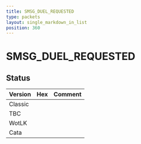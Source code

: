 ```yaml
---
title: SMSG_DUEL_REQUESTED
type: packets
layout: single_markdown_in_list
position: 360
---
```


# SMSG_DUEL_REQUESTED

## Status

Version | Hex | Comment
---------- | ---------- | ---------- 
Classic |  |  
TBC |  |  
WotLK |  |  
Cata |  |  
